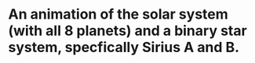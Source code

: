 # An animation of the solar system (with all 8 planets) and a binary star system, specfically Sirius A and B.
